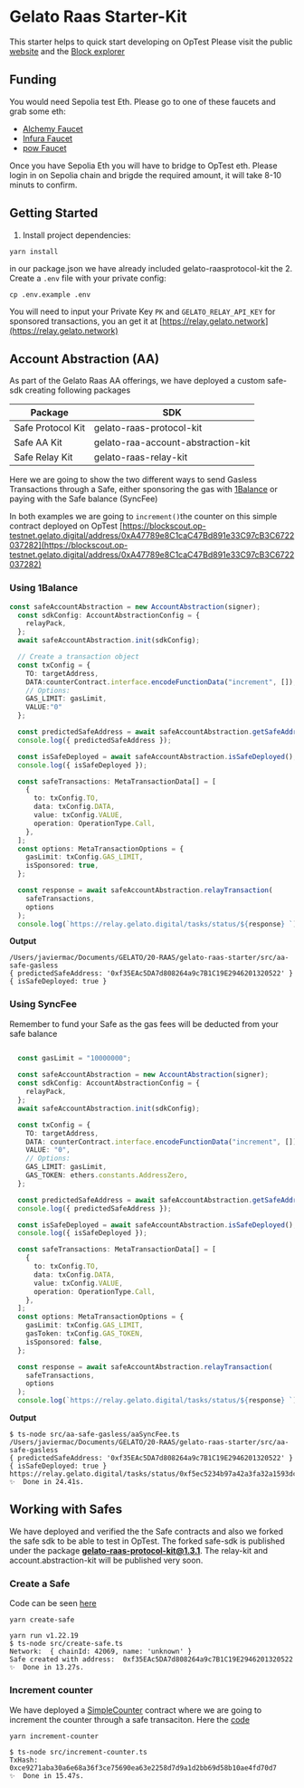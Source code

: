
# Gelato Raas Starter-Kit

This starter helps to quick start developing on OpTest
Please visit the public [website](https://raas.gelato.network/ryarnollups/details/public/optestnet) and the [Block explorer](https://blockscout.op-testnet.gelato.digital)

## Funding
You would need Sepolia test Eth. Please go to one of these faucets and grab some eth:

- [Alchemy Faucet](https://sepoliafaucet.com/)
- [Infura Faucet](https://www.infura.io/faucet/sepolia)
- [pow Faucet](https://sepolia-faucet.pk910.de/)

Once you have Sepolia Eth you will have to bridge to OpTest eth. Please login in on Sepolia chain and brigde the required amount, it will take 8-10 minuts to confirm.



## Getting Started

1. Install project dependencies:
```
yarn install
```
in our package.json we have already included gelato-raasprotocol-kit
the 
2. Create a `.env` file with your private config:
```
cp .env.example .env
```
You will need to input your Private Key `PK` and `GELATO_RELAY_API_KEY` for sponsored transactions, you an get it at [https://relay.gelato.network](https://relay.gelato.network)



## Account Abstraction (AA)

As part of the Gelato Raas AA offerings, we have deployed a custom safe-sdk creating following packages

| Package| SDK |
| --- | ----------- |
| Safe Protocol Kit | gelato-raas-protocol-kit|
| Safe AA Kit | gelato-raa-account-abstraction-kit|
| Safe Relay Kit | gelato-raas-relay-kit|

 
Here we are going to show the two different ways to send Gasless Transactions through a Safe, either sponsoring the gas with [1Balance](https://docs.gelato.network/developer-services/1balance) or paying with the Safe balance (SyncFee) 

In both examples we are going to `increment()`the counter on this simple contract deployed on OpTest [https://blockscout.op-testnet.gelato.digital/address/0xA47789e8C1caC47Bd891e33C97cB3C6722037282](https://blockscout.op-testnet.gelato.digital/address/0xA47789e8C1caC47Bd891e33C97cB3C6722037282)

### Using 1Balance

```typescript
const safeAccountAbstraction = new AccountAbstraction(signer);
  const sdkConfig: AccountAbstractionConfig = {
    relayPack,
  };
  await safeAccountAbstraction.init(sdkConfig);

  // Create a transaction object
  const txConfig = {
    TO: targetAddress,
    DATA:counterContract.interface.encodeFunctionData("increment", []),
    // Options:
    GAS_LIMIT: gasLimit,
    VALUE:"0"
  };

  const predictedSafeAddress = await safeAccountAbstraction.getSafeAddress();
  console.log({ predictedSafeAddress });

  const isSafeDeployed = await safeAccountAbstraction.isSafeDeployed();
  console.log({ isSafeDeployed });

  const safeTransactions: MetaTransactionData[] = [
    {
      to: txConfig.TO,
      data: txConfig.DATA,
      value: txConfig.VALUE,
      operation: OperationType.Call,
    },
  ];
  const options: MetaTransactionOptions = {
    gasLimit: txConfig.GAS_LIMIT,
    isSponsored: true,
  };

  const response = await safeAccountAbstraction.relayTransaction(
    safeTransactions,
    options
  );
  console.log(`https://relay.gelato.digital/tasks/status/${response} `);
```
**Output**
```shell
/Users/javiermac/Documents/GELATO/20-RAAS/gelato-raas-starter/src/aa-safe-gasless
{ predictedSafeAddress: '0xf35EAc5DA7d808264a9c7B1C19E2946201320522' }
{ isSafeDeployed: true }
```

### Using  SyncFee  
Remember to fund your Safe as the gas fees will be deducted from your safe balance

```typescript

  const gasLimit = "10000000";
  
  const safeAccountAbstraction = new AccountAbstraction(signer);
  const sdkConfig: AccountAbstractionConfig = {
    relayPack,
  };
  await safeAccountAbstraction.init(sdkConfig);

  const txConfig = {
    TO: targetAddress,
    DATA: counterContract.interface.encodeFunctionData("increment", []),,
    VALUE: "0",
    // Options:
    GAS_LIMIT: gasLimit,
    GAS_TOKEN: ethers.constants.AddressZero,
  };

  const predictedSafeAddress = await safeAccountAbstraction.getSafeAddress();
  console.log({ predictedSafeAddress });

  const isSafeDeployed = await safeAccountAbstraction.isSafeDeployed();
  console.log({ isSafeDeployed });

  const safeTransactions: MetaTransactionData[] = [
    {
      to: txConfig.TO,
      data: txConfig.DATA,
      value: txConfig.VALUE,
      operation: OperationType.Call,
    },
  ];
  const options: MetaTransactionOptions = {
    gasLimit: txConfig.GAS_LIMIT,
    gasToken: txConfig.GAS_TOKEN,
    isSponsored: false,
  };

  const response = await safeAccountAbstraction.relayTransaction(
    safeTransactions,
    options
  );
  console.log(`https://relay.gelato.digital/tasks/status/${response} `);
```

  **Output**
  ```shell
$ ts-node src/aa-safe-gasless/aaSyncFee.ts
/Users/javiermac/Documents/GELATO/20-RAAS/gelato-raas-starter/src/aa-safe-gasless
{ predictedSafeAddress: '0xf35EAc5DA7d808264a9c7B1C19E2946201320522' }
{ isSafeDeployed: true }
https://relay.gelato.digital/tasks/status/0xf5ec5234b97a42a3fa32a1593dc34e44130b6801d9fff9ad1246f65cda0f8ecc 
✨  Done in 24.41s.
```

## Working with Safes

We have deployed and verified the the Safe contracts and also we forked the safe sdk to be able to test in OpTest. 
The forked safe-sdk is published under the package  **gelato-raas-protocol-kit@1.3.1**. The relay-kit and account.abstraction-kit will be published very soon.



### Create a Safe
Code can be seen [here](./src/safe/create-safe.ts#L19) 

```shell
yarn create-safe
```

```shell
yarn run v1.22.19
$ ts-node src/create-safe.ts
Network:  { chainId: 42069, name: 'unknown' }
Safe created with address:  0xf35EAc5DA7d808264a9c7B1C19E2946201320522
✨  Done in 13.27s.
```

### Increment counter
We have deployed a [SimpleCounter](https://blockscout.op-testnet.gelato.digital/address/0xA47789e8C1caC47Bd891e33C97cB3C6722037282) contract  where we are going to increment the counter through a safe transaciton.
Here the [code](./src/safe/increment-counter.ts#L35) 

```shell
yarn increment-counter
```

```shell
$ ts-node src/increment-counter.ts
TxHash:  0xce9271aba30a6e68a36f3ce75690ea63e2258d7d9a1d2bb69d58b10ae4fd70d7
✨  Done in 15.47s.
```
